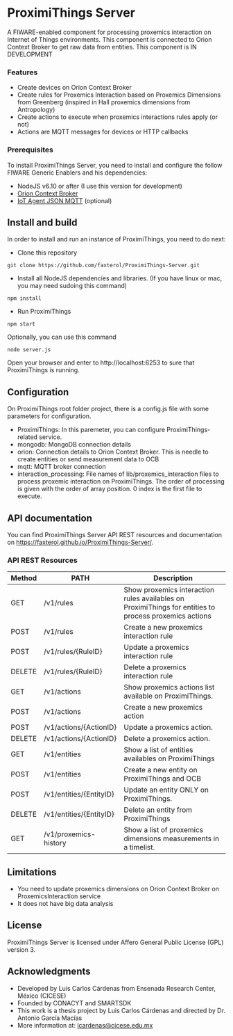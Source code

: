 # ProximiThings Server
A FIWARE-enabled component for processing proxemics interaction on Internet of Things environments. This component is connected to Orion Context Broker to get raw data from entities. This component is IN DEVELOPMENT

### Features
- Create devices on Orion Context Broker
- Create rules for Proxemics Interaction based on Proxemics Dimensions from Greenberg (inspired in Hall proxemics dimensions from Antropology)
- Create actions to execute when proxemics interactions rules apply  (or not) 
- Actions are MQTT messages for devices or HTTP callbacks

### Prerequisites

To install ProximiThings Server, you need to install and configure the follow FIWARE Generic Enablers and his dependencies: 
* NodeJS v6.10 or after (I use this version for development)
* [Orion Context Broker](https://github.com/telefonicaid/fiware-orion)
* [IoT Agent JSON MQTT](https://github.com/telefonicaid/iotagent-json) (optional)

## Install and build

In order to install and run an instance of ProximiThings, you need to do next: 

* Clone this repository
```
git clone https://github.com/faxterol/ProximiThings-Server.git
```
* Install all NodeJS dependencies and libraries. (If you have linux or mac, you may need sudoing this command)
```
npm install
```

* Run ProximiThings
```
npm start
```

Optionally, you can use this command
```
node server.js
```

Open your browser and enter to http://localhost:6253 to sure that ProximiThings is running.

## Configuration

On ProximiThings root folder project, there is a config.js file with some parameters for configuration.

* ProximiThings: In this paremeter, you can configure ProximiThings-related service. 
*  mongodb: MongoDB connection details
*  orion: Connection details to Orion Context Broker. This is needle to create entities or send measurement data to OCB
*  mqtt: MQTT broker connection
*  interaction_processing: File names of lib/proxemics_interaction files to process proxemic interaction on ProximiThings. The order of processing is given with the order of array position. 0 index is the first file to execute. 

## API documentation   

You can find ProximiThings Server API REST resources and documentation on https://faxterol.github.io/ProximiThings-Server/. 

### API REST Resources

| Method | PATH                    | Description                                                                                                                            |
|--------|-------------------------|----------------------------------------------------------------------------------------------------------------------------------------|
| GET    | /v1/rules               |  Show proxemics interaction rules availables on ProximiThings for entities to process proxemics actions                   |
| POST   | /v1/rules               |  Create a new proxemics interaction rule                                                                                        |
| POST   | /v1/rules/{RuleID}      | Update a proxemics interaction rule                                                                                           |
| DELETE | /v1/rules/{RuleID}      | Delete a proxemics interaction rule                                                                                             |
| GET    | /v1/actions             | Show proxemics actions list available on ProximiThings.                                                                                            |
| POST   | /v1/actions             | Create a new proxemics action                                                                                                                  |
| POST   | /v1/actions/{ActionID}  | Update a proxemics action.                                                                    |
| DELETE | /v1/actions/{ActionID}  | Delete a proxemics action.                                                                      |
| GET    | /v1/entities            | Show a list of entities availables on ProximiThings                                                       |
| POST   | /v1/entities            | Create a new entity on ProximiThings and OCB                                                             |
| POST   | /v1/entities/{EntityID} | Update an entity ONLY on ProximiThings.                                                                |
| DELETE | /v1/entities/{EntityID} | Delete an entity from ProximiThings                                                                |
| GET    | /v1/proxemics-history   | Show a list of proxemics dimensions measurements in a timelist. |


## Limitations

- You need to update proxemics dimensions on Orion Context Broker on ProxemicsInteraction service
- It does not have big data analysis


## License

ProximiThings Server is licensed under Affero General Public License (GPL) version 3.

## Acknowledgments

* Developed by Luis Carlos Cárdenas from Ensenada Research Center, México (CICESE)
* Founded by CONACYT and SMARTSDK 
* This work is a thesis project by Luis Carlos Cárdenas and directed by Dr. Antonio García Macías
* More information at: lcardenas@cicese.edu.mx
